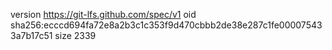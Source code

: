 version https://git-lfs.github.com/spec/v1
oid sha256:ecccd694fa72e8a2b3c1c353f9d470cbbb2de38e287c1fe000075433a7b17c51
size 2339
